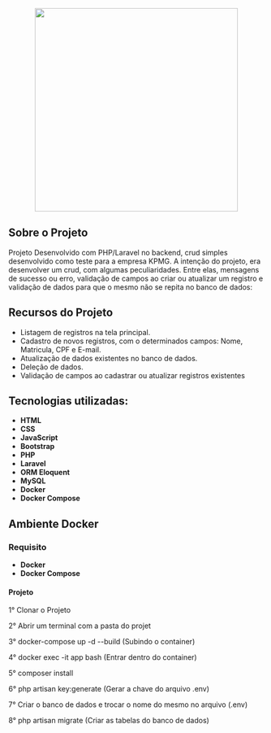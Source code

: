 <p align="center"><a href="https://laravel.com" target="_blank"><img src="https://raw.githubusercontent.com/laravel/art/master/logo-lockup/5%20SVG/2%20CMYK/1%20Full%20Color/laravel-logolockup-cmyk-red.svg" width="400"></a></p>

## Sobre o Projeto

Projeto Desenvolvido com PHP/Laravel no backend, crud simples desenvolvido como teste para a empresa KPMG.
A intenção do projeto, era desenvolver um crud, com algumas peculiaridades. Entre elas, mensagens de sucesso ou erro, validação de campos ao criar ou atualizar um registro e validação de dados para que o mesmo não se repita no banco de dados:


## Recursos do Projeto
- Listagem de registros na tela principal.
- Cadastro de novos registros, com o determinados campos: Nome, Matricula, CPF e E-mail.
- Atualização de dados existentes no banco de dados.
- Deleção de dados.
- Validação de campos ao cadastrar ou atualizar registros existentes


## Tecnologias utilizadas:

- **HTML**
- **CSS**
- **JavaScript**
- **Bootstrap**
- **PHP**
- **Laravel**
- **ORM Eloquent**
- **MySQL**
- **Docker**
- **Docker Compose**

## Ambiente Docker


### Requisito

- **Docker**
- **Docker Compose**


#### Projeto

1° Clonar o Projeto

2° Abrir um terminal com a pasta do projet

3° docker-compose up -d --build (Subindo o container)

4° docker exec -it app bash (Entrar dentro do container)

5° composer install

6° php artisan key:generate (Gerar a chave do arquivo .env)

7° Criar o banco de dados e trocar o nome do mesmo no arquivo (.env)

8° php artisan migrate (Criar as tabelas do banco de dados)